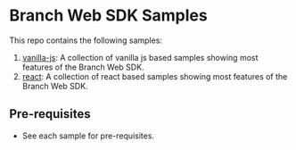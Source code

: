 Branch Web SDK Samples
===================================


This repo contains the following samples:

1. [vanilla-js](vanilla-js): A collection of vanilla js based samples showing most features of the Branch Web SDK.
1. [react](react):
A collection of react based samples showing most features of the Branch Web SDK.


Pre-requisites
--------------

* See each sample for pre-requisites.
